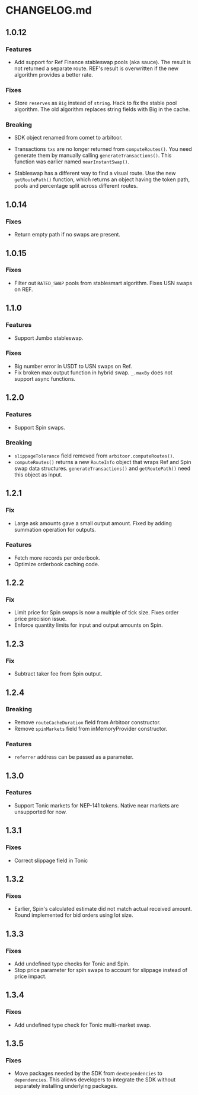 # CHANGELOG.md

## 1.0.12

### Features

- Add support for Ref Finance stableswap pools (aka sauce). The result is not returned a separate route. REF's result is overwritten if the new algorithm provides a better rate.


### Fixes

- Store `reserves` as `Big` instead of `string`. Hack to fix the stable pool algorithm.  The old algorithm replaces string fields with Big in the cache.

### Breaking

- SDK object renamed from comet to arbitoor.

- Transactions `txs` are no longer returned from `computeRoutes()`. You need generate them by manually calling `generateTransactions()`. This function was earlier named `nearInstantSwap()`.

- Stableswap has a different way to find a visual route. Use the new `getRoutePath()` function, which returns an object having the token path, pools and percentage split across different routes.

## 1.0.14

### Fixes

- Return empty path if no swaps are present.

## 1.0.15

### Fixes

- Filter out `RATED_SWAP` pools from stablesmart algorithm. Fixes USN swaps on REF.

## 1.1.0

### Features

- Support Jumbo stableswap.

### Fixes

- Big number error in USDT to USN swaps on Ref.
- Fix broken max output function in hybrid swap. `_.maxBy` does not support async functions.

## 1.2.0

### Features

- Support Spin swaps.

### Breaking

- `slippageTolerance` field removed from `arbitoor.computeRoutes()`.
- `computeRoutes()` returns a new `RouteInfo` object that wraps Ref and Spin swap data structures. `generateTransactions()` and `getRoutePath()` need this object as input.

## 1.2.1

### Fix

- Large ask amounts gave a small output amount. Fixed by adding summation operation for outputs.

### Features

- Fetch more records per orderbook.
- Optimize orderbook caching code.

## 1.2.2

### Fix

- Limit price for Spin swaps is now a multiple of tick size. Fixes order price precision issue.
- Enforce quantity limits for input and output amounts on Spin.

## 1.2.3

### Fix

- Subtract taker fee from Spin output.

## 1.2.4

### Breaking

- Remove `routeCacheDuration` field from Arbitoor constructor.
- Remove `spinMarkets` field from inMemoryProvider constructor.

### Features

- `referrer` address can be passed as a parameter.

## 1.3.0

### Features

- Support Tonic markets for NEP-141 tokens. Native near markets are unsupported for now.

## 1.3.1

### Fixes

- Correct slippage field in Tonic

## 1.3.2

### Fixes

- Earlier, Spin's calculated estimate did not match actual received amount. Round implemented for bid orders using lot size.

## 1.3.3

### Fixes

- Add undefined type checks for Tonic and Spin.
- Stop price parameter for spin swaps to account for slippage instead of price impact.

## 1.3.4

### Fixes

- Add undefined type check for Tonic multi-market swap.

## 1.3.5

### Fixes

- Move packages needed by the SDK from `devDependencies` to `dependencies`. This allows developers to integrate the SDK without separately installing underlying packages.
